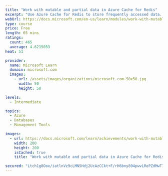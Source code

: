 ```yaml
---
title: "Work with mutable and partial data in Azure Cache for Redis"
excerpt: "Use Azure Cache for Redis to store frequently accessed data. Learn how to create transactions, manage memory, and use the cache-aside pattern."
webUrl: https://docs.microsoft.com/en-us/learn/modules/work-with-mutable-and-partial-data-in-a-redis-cache/
type: course
price: Free
length: 65 mins
ratings:
  count: 465
  average: 4.6215053
heat: 51

provider:
  name: Microsoft Learn
  domain: microsoft.com
  images:
    - url: /assets/images/organizations/microsoft.com-50x50.jpg
      width: 50
      height: 50

levels:
  - Intermediate

topics:
  - Azure
  - Databases
  - Management Tools

images:
  - url: https://docs.microsoft.com/learn/achievements/work-with-mutable-and-partial-data-in-a-redis-cache-social.png
    width: 200
    height: 200
    isCached: true
    title: "Work with mutable and partial data in Azure Cache for Redis"

secured: "Ltch1g8Oox/iatlnVz9cLMN5Hdj2UcAzCCkt+F/rH6bny894pwvLRePZdMwT7ssuUrnhYsNLfV8yLMJZ0G/P3ES+tpUiFVASGZA5maEUJqsXjU6+kwRuBGSv9Edp8dc+5NETMhVp37ksseBSmJ96kbr9G5L+mDpglXCWNgK6kEYVjOXXKF9BA2uj3mQ9eZVMfZta1eaobXOevtJOPfcuDCMmUcT404pXnVcw5RfLv50lQQNJJASTOoosQKVhMW2hqR2ikiMLfYKh03Tmh8phgGqqLaB7TvcRGr+j8p1BXzKj0NjlScSHQ/8rwCsCUYx3lsj7M9QahAzzVXuWUXQV7Doog8ua1ESQ7FnwKJBj0sM199kaSQE2qxNFJLqIRrxv/wgNn0+vjKmNzvb+DqiAkA==;Gpqt/+Mv2G6+ftGLKGnCfw=="
---
```


